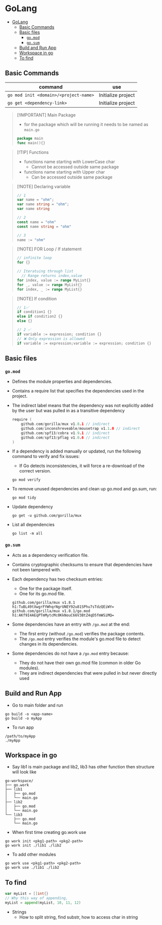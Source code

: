 # GoLang
- [GoLang](#golang)
  - [Basic Commands](#basic-commands)
  - [Basic files](#basic-files)
    - [`go.mod`](#gomod)
    - [`go.sum`](#gosum)
  - [Build and Run App](#build-and-run-app)
  - [Workspace in go](#workspace-in-go)
  - [To find](#to-find)


## Basic Commands

| command | use | 
|-|-|
| `go mod init <domain>/<project-name>` | Initialize project  | 
| `go get <dependency-link>` | Initialize project  |

> [!IMPORTANT] Main Package
> - for the package which will be running it needs to be named as `main.go`
> ```go
> package main
> func main(){}
> ```

> [!TIP] Functions
> - functions name starting with LowerCase char
>   - Cannot be accessed outside same package 
> - functions name starting with Upper char
>   - Can be accessed outside same package 

> [!NOTE] Declaring variable
> ```go
> // 1
> var name = "ohm";
> var name string = "ohm";
> var name string
> 
> // 2
> const name = "ohm"
> const name string = "ohm"
> 
> // 3
> name := "ohm"
> ```

> [!NOTE] FOR Loop / If statement
> ```go
> // infinite loop
> for {}
> 
> // Iteratuing through list
>   // Range returns index,value 
> for index, value := range MyList{}
> for _, value := range MyList{}
> for index, _ := range MyList{}
> ```

> [!NOTE] If condition
> ```go
> // 1✅
> if condition1 {} 
> else if condition2 {} 
> else {}
> 
> // 2 ✅
> if variable := expression; condition {}
> // ❌ Only expression is allowed
> if variable := expression;variable := expression; condition {}
> ```



## Basic files 
### `go.mod`
- Defines the module properties and dependencies.
- Contains a require list that specifies the dependencies used in the project.
- The indirect label means that the dependency was not explicitly added by the user but was pulled in as a transitive dependency
    
    ```go
    require (
        github.com/gorilla/mux v1.8.1 // indirect
        github.com/inconshreveable/mousetrap v1.1.0 // indirect
        github.com/spf13/cobra v1.9.1 // indirect
        github.com/spf13/pflag v1.0.6 // indirect
    )
    ```

- If a dependency is added manually or updated, run the following command to verify and fix issues:
    - If Go detects inconsistencies, it will force a re-download of the correct version.

    ```
    go mod verify
    ```

- To remove unused dependencies and clean up go.mod and go.sum, run:

    ```
    go mod tidy
    ```

- Update dependency

    ```
    go get -u github.com/gorilla/mux
    ```

- List all dependencies

    ```
    go list -m all
    ```

### `go.sum`
- Acts as a dependency verification file.
- Contains cryptographic checksums to ensure that dependencies have not been tampered with.
- Each dependency has two checksum entries:
    - One for the package itself.
    - One for its go.mod file.

    ```
    github.com/gorilla/mux v1.8.1 h1:TuBL49tXwgrFYWhqrNgrUNEY92u81SPhu7sTdzQEiWY=
    github.com/gorilla/mux v1.8.1/go.mod h1:AKf9I4AEqPTmMytcMc0KkNouC66V3BtZ4qD5fmWSiMQ=
    ```

- Some dependencies have an entry with `/go.mod` at the end:
    - The first entry (without `/go.mod`) verifies the package contents.
    - The `/go.mod` entry verifies the module's go.mod file to detect changes in its dependencies.

- Some dependencies do not have a `/go.mod` entry because:
    - They do not have their own go.mod file (common in older Go modules).
    - They are indirect dependencies that were pulled in but never directly used


## Build and Run App
- Go to main folder and run

```
go build -o <app-name>
go build -o myApp
```

- To run app

```
/path/to/myApp
./myApp
```

## Workspace in go
- Say lib1 is main package and lib2, lib3 has other function then structure will look like 

```
go-workspace/
├── go.work
├── lib1
│   ├── go.mod
│   └── main.go
├── lib2
│   ├── go.mod
│   └── main.go
└── lib3
    ├── go.mod
    └── main.go
```

- When first time creating go.work use

```
go work init <pkg1-path> <pkg2-path>
go work init ./lib1 ./lib2
```

- To add other modules 

```
go work use <pkg1-path> <pkg2-path>
go work use ./lib1 ./lib2
```

## To find

```go
var myList = []int{}
// Why this way of appending, 
myList = append(myList, 10, 11, 12)
```

- Strings
  - How to split string, find substr, how to access char in string

